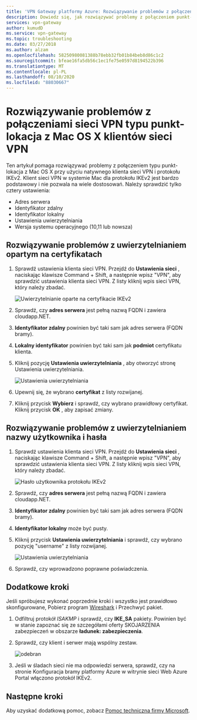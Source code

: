 ```yaml
---
title: 'VPN Gateway platformy Azure: Rozwiązywanie problemów z połączeniami punkt-lokacja: Mac OS X klientów'
description: Dowiedz się, jak rozwiązywać problemy z połączeniem punkt-lokacja z Mac OS X przy użyciu natywnego klienta sieci VPN i protokołu IKEv2.
services: vpn-gateway
author: kumudD
ms.service: vpn-gateway
ms.topic: troubleshooting
ms.date: 03/27/2018
ms.author: alzam
ms.openlocfilehash: 58250980081388b78ebb32fb01b84beb8d86c1c2
ms.sourcegitcommit: bfeae16fa5db56c1ec1fe75e0597d8194522b396
ms.translationtype: MT
ms.contentlocale: pl-PL
ms.lasthandoff: 08/10/2020
ms.locfileid: "88030667"
---
```

# <a name="troubleshoot-point-to-site-vpn-connections-from-mac-os-x-vpn-clients"></a>Rozwiązywanie problemów z połączeniami sieci VPN typu punkt-lokacja z Mac OS X klientów sieci VPN

Ten artykuł pomaga rozwiązywać problemy z połączeniem typu punkt-lokacja z Mac OS X przy użyciu natywnego klienta sieci VPN i protokołu IKEv2. Klient sieci VPN w systemie Mac dla protokołu IKEv2 jest bardzo podstawowy i nie pozwala na wiele dostosowań. Należy sprawdzić tylko cztery ustawienia:

* Adres serwera
* Identyfikator zdalny
* Identyfikator lokalny
* Ustawienia uwierzytelniania
* Wersja systemu operacyjnego (10,11 lub nowsza)


## <a name="troubleshoot-certificate-based-authentication"></a><a name="VPNClient"></a>Rozwiązywanie problemów z uwierzytelnianiem opartym na certyfikatach
1. Sprawdź ustawienia klienta sieci VPN. Przejdź do **Ustawienia sieci** , naciskając klawisze Command + Shift, a następnie wpisz "VPN", aby sprawdzić ustawienia klienta sieci VPN. Z listy kliknij wpis sieci VPN, który należy zbadać.

   ![Uwierzytelnianie oparte na certyfikacie IKEv2](./media/vpn-gateway-troubleshoot-point-to-site-osx-ikev2/ikev2cert1.jpg)
2. Sprawdź, czy **adres serwera** jest pełną nazwą FQDN i zawiera cloudapp.NET.
3. **Identyfikator zdalny** powinien być taki sam jak adres serwera (FQDN bramy).
4. **Lokalny identyfikator** powinien być taki sam jak **podmiot** certyfikatu klienta.
5. Kliknij pozycję **Ustawienia uwierzytelniania** , aby otworzyć stronę Ustawienia uwierzytelniania.

   ![Ustawienia uwierzytelniania](./media/vpn-gateway-troubleshoot-point-to-site-osx-ikev2/ikev2auth2.jpg)
6. Upewnij się, że wybrano **certyfikat** z listy rozwijanej.
7. Kliknij przycisk **Wybierz** i sprawdź, czy wybrano prawidłowy certyfikat. Kliknij przycisk **OK** , aby zapisać zmiany.

## <a name="troubleshoot-username-and-password-authentication"></a><a name="ikev2"></a>Rozwiązywanie problemów z uwierzytelnianiem nazwy użytkownika i hasła

1. Sprawdź ustawienia klienta sieci VPN. Przejdź do **Ustawienia sieci** , naciskając klawisze Command + Shift, a następnie wpisz "VPN", aby sprawdzić ustawienia klienta sieci VPN. Z listy kliknij wpis sieci VPN, który należy zbadać.

   ![Hasło użytkownika protokołu IKEv2](./media/vpn-gateway-troubleshoot-point-to-site-osx-ikev2/ikev2user3.jpg)
2. Sprawdź, czy **adres serwera** jest pełną nazwą FQDN i zawiera cloudapp.NET.
3. **Identyfikator zdalny** powinien być taki sam jak adres serwera (FQDN bramy).
4. **Identyfikator lokalny** może być pusty.
5. Kliknij przycisk **Ustawienia uwierzytelniania** i sprawdź, czy wybrano pozycję "username" z listy rozwijanej.

   ![Ustawienia uwierzytelniania](./media/vpn-gateway-troubleshoot-point-to-site-osx-ikev2/ikev2auth4.png)
6. Sprawdź, czy wprowadzono poprawne poświadczenia.

## <a name="additional-steps"></a><a name="additional"></a>Dodatkowe kroki

Jeśli spróbujesz wykonać poprzednie kroki i wszystko jest prawidłowo skonfigurowane, Pobierz program [Wireshark](https://www.wireshark.org/#download) i Przechwyć pakiet.

1. Odfiltruj protokół *ISAKMP* i sprawdź, czy **IKE_SA** pakiety. Powinien być w stanie zapoznać się ze szczegółami oferty SKOJARZENIA zabezpieczeń w obszarze **ładunek: zabezpieczenia**. 
2. Sprawdź, czy klient i serwer mają wspólny zestaw.

   ![odebran](./media/vpn-gateway-troubleshoot-point-to-site-osx-ikev2/packet5.jpg) 
  
3. Jeśli w śladach sieci nie ma odpowiedzi serwera, sprawdź, czy na stronie Konfiguracja bramy platformy Azure w witrynie sieci Web Azure Portal włączono protokół IKEv2.

## <a name="next-steps"></a>Następne kroki
Aby uzyskać dodatkową pomoc, zobacz [Pomoc techniczna firmy Microsoft](https://portal.azure.com/?#blade/Microsoft_Azure_Support/HelpAndSupportBlade).
